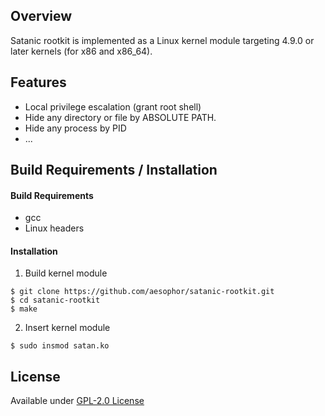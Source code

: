 ## Overview
Satanic rootkit is implemented as a Linux kernel module targeting 4.9.0 or later kernels (for x86 and x86_64).

## Features
* Local privilege escalation (grant root shell)
* Hide any directory or file by ABSOLUTE PATH.
* Hide any process by PID
* ...

## Build Requirements / Installation
#### Build Requirements
* gcc
* Linux headers

#### Installation
1. Build kernel module
```
$ git clone https://github.com/aesophor/satanic-rootkit.git
$ cd satanic-rootkit
$ make
```

2. Insert kernel module
```
$ sudo insmod satan.ko
```

## License
Available under [GPL-2.0 License](https://github.com/aesophor/satanic-rootkit/blob/master/LICENSE)

